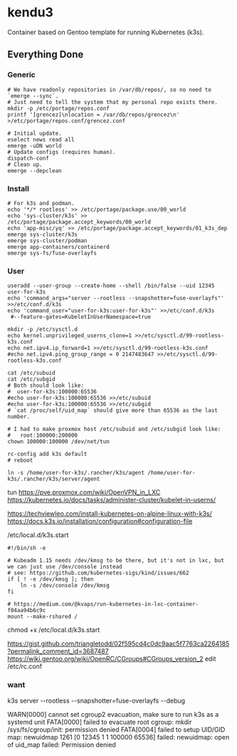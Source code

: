 # kendu3
Container based on Gentoo template for running Kubernetes (k3s).

## Everything Done

### Generic
```shell
# We have readonly repositories in /var/db/repos/, so no need to `emerge --sync`.
# Just need to tell the system that my personal repo exists there.
mkdir -p /etc/portage/repos.conf
printf '[grencez]\nlocation = /var/db/repos/grencez\n' >/etc/portage/repos.conf/grencez.conf

# Initial update.
eselect news read all
emerge -uDN world
# Update configs (requires human).
dispatch-conf
# Clean up.
emerge --depclean
```

### Install
```shell
# For k3s and podman.
echo '*/* rootless' >> /etc/portage/package.use/00_world
echo 'sys-cluster/k3s' >> /etc/portage/package.accept_keywords/00_world
echo 'app-misc/yq' >> /etc/portage/package.accept_keywords/01_k3s_dep
emerge sys-cluster/k3s
emerge sys-cluster/podman
emerge app-containers/containerd
emerge sys-fs/fuse-overlayfs
```

### User
```shell
useradd --user-group --create-home --shell /bin/false --uid 12345 user-for-k3s
echo 'command_args="server --rootless --snapshotter=fuse-overlayfs"' >>/etc/conf.d/k3s
echo 'command_user="user-for-k3s:user-for-k3s"' >>/etc/conf.d/k3s
 #--feature-gates=KubeletInUserNamespace=true
 
mkdir -p /etc/sysctl.d
echo kernel.unprivileged_userns_clone=1 >>/etc/sysctl.d/99-rootless-k3s.conf
echo net.ipv4.ip_forward=1 >>/etc/sysctl.d/99-rootless-k3s.conf
#echo net.ipv4.ping_group_range = 0 2147483647 >>/etc/sysctl.d/99-rootless-k3s.conf

cat /etc/subuid
cat /etc/subgid
# Both should look like:
#  user-for-k3s:100000:65536
#echo user-for-k3s:100000:65536 >>/etc/subuid
#echo user-for-k3s:100000:65536 >>/etc/subgid
# `cat /proc/self/uid_map` should give more than 65536 as the last number.

# I had to make proxmox host /etc/subuid and /etc/subgid look like:
#   root:100000:200000
chown 100000:100000 /dev/net/tun

rc-config add k3s default
# reboot

ln -s /home/user-for-k3s/.rancher/k3s/agent /home/user-for-k3s/.rancher/k3s/server/agent

```

tun https://pve.proxmox.com/wiki/OpenVPN_in_LXC
https://kubernetes.io/docs/tasks/administer-cluster/kubelet-in-userns/

https://techviewleo.com/install-kubernetes-on-alpine-linux-with-k3s/
https://docs.k3s.io/installation/configuration#configuration-file

/etc/local.d/k3s.start
```
#!/bin/sh -e

# Kubeadm 1.15 needs /dev/kmsg to be there, but it's not in lxc, but we can just use /dev/console instead
# see: https://github.com/kubernetes-sigs/kind/issues/662
if [ ! -e /dev/kmsg ]; then
    ln -s /dev/console /dev/kmsg
fi

# https://medium.com/@kvaps/run-kubernetes-in-lxc-container-f04aa94b6c9c
mount --make-rshared /
```
chmod +x /etc/local.d/k3s.start

https://gist.github.com/triangletodd/02f595cd4c0dc9aac5f7763ca2264185?permalink_comment_id=3687487
https://wiki.gentoo.org/wiki/OpenRC/CGroups#CGroups_version_2
edit /etc/rc.conf


### want

k3s server --rootless --snapshotter=fuse-overlayfs --debug

WARN[0000] cannot set cgroup2 evacuation, make sure to run k3s as a systemd unit 
FATA[0000] failed to evacuate root cgroup: mkdir /sys/fs/cgroup/init: permission denied 
FATA[0004] failed to setup UID/GID map: newuidmap 1261 [0 12345 1 1 100000 65536] failed: newuidmap: open of uid_map failed: Permission denied

